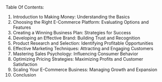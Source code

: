 Table Of Contents:

1. Introduction to Making Money: Understanding the Basics
2. Choosing the Right E-Commerce Platform: Evaluating Options and Features
3. Creating a Winning Business Plan: Strategies for Success
4. Developing an Effective Brand: Building Trust and Recognition
5. Product Research and Selection: Identifying Profitable Opportunities
6. Effective Marketing Techniques: Attracting and Engaging Customers
7. Mastering Sales Psychology: Influencing Consumer Behavior
8. Optimizing Pricing Strategies: Maximizing Profits and Customer Satisfaction
9. Scaling Your E-Commerce Business: Managing Growth and Expansion
10. Conclusion